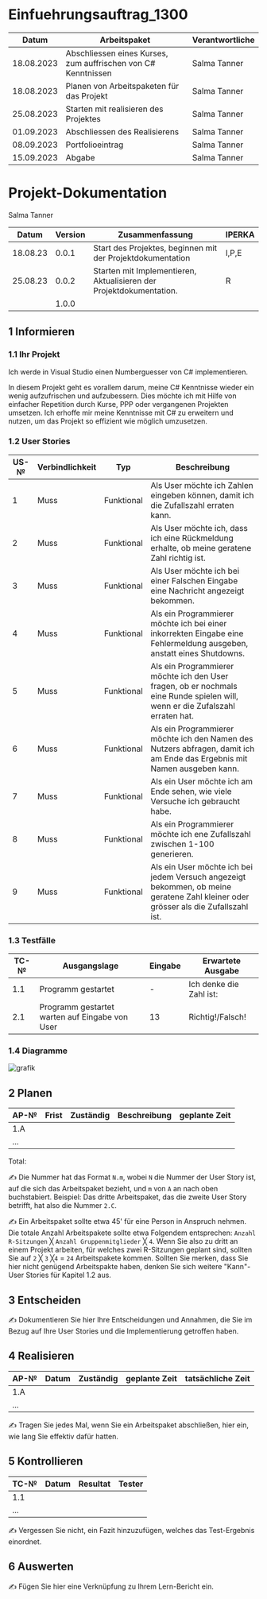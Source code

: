 # Einfuehrungsauftrag_1300

|Datum|Arbeitspaket|Verantwortliche|
|-----|------------|---------------|
|18.08.2023|Abschliessen eines Kurses, zum auffrischen von C# Kenntnissen|Salma Tanner|
|18.08.2023|Planen von Arbeitspaketen für das Projekt|Salma Tanner|
|25.08.2023|Starten mit realisieren des Projektes|Salma Tanner|
|01.09.2023|Abschliessen des Realisierens|Salma Tanner|
|08.09.2023|Portfolioeintrag|Salma Tanner|
|15.09.2023|Abgabe|Salma Tanner|

 # Projekt-Dokumentation

Salma Tanner

| Datum | Version | Zusammenfassung                                              | IPERKA      |
| ----- | ------- | ------------------------------------------------------------ |-------|
| 18.08.23      | 0.0.1   | Start des Projektes, beginnen mit der Projektdokumentation | I,P,E|
| 25.08.23      | 0.0.2   | Starten mit Implementieren, Aktualisieren der Projektdokumentation.| R|
|       | 1.0.0   |                                                              |

## 1 Informieren

### 1.1 Ihr Projekt

Ich werde in Visual Studio einen Numberguesser von C# implementieren.

In diesem Projekt geht es vorallem darum, meine C# Kenntnisse wieder ein wenig aufzufrischen und aufzubessern. Dies möchte ich mit Hilfe von einfacher Repetition durch Kurse, PPP oder vergangenen Projekten umsetzen. Ich erhoffe mir meine Kenntnisse mit C# zu erweitern und nutzen, um das Projekt so effizient wie möglich umzusetzen.

### 1.2 User Stories

| US-№ | Verbindlichkeit | Typ  | Beschreibung                       |
| ---- | --------------- | ---- | ---------------------------------- |
| 1    |   Muss              | Funktional     | Als User möchte ich Zahlen eingeben können, damit ich die Zufallszahl erraten kann. |
| 2  |    Muss             |  Funktional    |   Als User möchte ich, dass ich eine Rückmeldung erhalte, ob meine geratene Zahl richtig ist.                              |
| 3  |     Muss            | Funktional     |     Als User möchte ich bei einer Falschen Eingabe eine Nachricht angezeigt bekommen.                               |
| 4  |      Muss           |    Funktional  |                Als ein Programmierer möchte ich bei einer inkorrekten Eingabe eine Fehlermeldung ausgeben, anstatt eines Shutdowns.                    |
| 5  |       Muss          |   Funktional   |     Als ein Programmierer möchte ich den User fragen, ob er nochmals eine Runde spielen will, wenn er die Zufalszahl erraten hat.                                |
| 6  |       Muss          |   Funktional   |    Als ein Programmierer möchte ich den Namen des Nutzers abfragen, damit ich am Ende das Ergebnis mit Namen ausgeben kann.                                  |
| 7  |       Muss          |    Funktional  |  Als ein User möchte ich am Ende sehen, wie viele Versuche ich gebraucht habe.                             |
| 8  |     Muss            |  Funktional    |    Als ein Programmierer möchte ich ene Zufallszahl zwischen 1-100 generieren.                                |
| 9 |        Muss         | Funktional     |   Als ein User möchte ich bei jedem Versuch angezeigt bekommen, ob meine geratene Zahl kleiner oder grösser als die Zufallszahl ist.                                 |





### 1.3 Testfälle

| TC-№ | Ausgangslage | Eingabe | Erwartete Ausgabe |
| ---- | ------------ | ------- | ----------------- |
| 1.1 |  Programm gestartet          |  -       |  Ich denke die Zahl ist:                 |
| 2.1  |  Programm gestartet warten auf Eingabe von User            |  13       |   Richtig!/Falsch!                |


### 1.4 Diagramme

![grafik](https://github.com/salmainf/Einfuehrungsauftrag_1300/assets/110892351/10695a91-c463-4790-ada5-4eeb36f5af8f)

## 2 Planen

| AP-№ | Frist | Zuständig | Beschreibung | geplante Zeit |
| ---- | ----- | --------- | ------------ | ------------- |
| 1.A  |       |           |              |               |
| ...  |       |           |              |               |

Total: 

✍️ Die Nummer hat das Format `N.m`, wobei `N` die Nummer der User Story ist, auf die sich das Arbeitspaket bezieht, und `m` von `A` an nach oben buchstabiert. Beispiel: Das dritte Arbeitspaket, das die zweite User Story betrifft, hat also die Nummer `2.C`.

✍️ Ein Arbeitspaket sollte etwa 45' für eine Person in Anspruch nehmen. Die totale Anzahl Arbeitspakete sollte etwa Folgendem entsprechen: `Anzahl R-Sitzungen` ╳ `Anzahl Gruppenmitglieder` ╳ `4`. Wenn Sie also zu dritt an einem Projekt arbeiten, für welches zwei R-Sitzungen geplant sind, sollten Sie auf `2` ╳ `3` ╳`4` = `24` Arbeitspakete kommen. Sollten Sie merken, dass Sie hier nicht genügend Arbeitspakte haben, denken Sie sich weitere "Kann"-User Stories für Kapitel 1.2 aus.

## 3 Entscheiden

✍️ Dokumentieren Sie hier Ihre Entscheidungen und Annahmen, die Sie im Bezug auf Ihre User Stories und die Implementierung getroffen haben.

## 4 Realisieren

| AP-№ | Datum | Zuständig | geplante Zeit | tatsächliche Zeit |
| ---- | ----- | --------- | ------------- | ----------------- |
| 1.A  |       |           |               |                   |
| ...  |       |           |               |                   |

✍️ Tragen Sie jedes Mal, wenn Sie ein Arbeitspaket abschließen, hier ein, wie lang Sie effektiv dafür hatten.

## 5 Kontrollieren

| TC-№ | Datum | Resultat | Tester |
| ---- | ----- | -------- | ------ |
| 1.1  |       |          |        |
| ...  |       |          |        |

✍️ Vergessen Sie nicht, ein Fazit hinzuzufügen, welches das Test-Ergebnis einordnet.

## 6 Auswerten

✍️ Fügen Sie hier eine Verknüpfung zu Ihrem Lern-Bericht ein.

